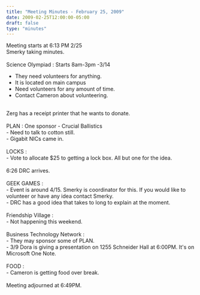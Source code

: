```yaml
---
title: "Meeting Minutes - February 25, 2009"
date: 2009-02-25T12:00:00-05:00
draft: false
type: "minutes"
---
```


Meeting starts at 6:13 PM 2/25 <br />
Smerky taking minutes. <br />
 <br />
Science Olympiad : Starts 8am-3pm -3/14 <br />
- They need volunteers for anything. <br />
- It is located on main campus <br />
- Need volunteers for any amount of time. <br />
- Contact Cameron about volunteering. <br />
 <br />
Zerg has a receipt printer that he wants to donate. <br />
 <br />
PLAN : One sponsor - Crucial Ballistics <br />
- Need to talk to cotton still. <br />
- Gigabit NICs came in. <br />
 <br />
LOCKS : <br />
- Vote to allocate $25 to getting a lock box. All but one for the idea. <br />
 <br />
6:26 DRC arrives. <br />
 <br />
GEEK GAMES : <br />
- Event is around 4/15. Smerky is coordinator for this. If you would like to volunteer or have any idea contact Smerky. <br />
- DRC has a good idea that takes to long to explain at the moment. <br />
 <br />
Friendship Village : <br />
- Not happening this weekend. <br />
 <br />
Business Technology Network : <br />
- They may sponsor some of PLAN. <br />
- 3/9 Dora is giving a presentation on 1255 Schneider Hall at 6:00PM. It's on Microsoft One Note. <br />
 <br />
FOOD : <br />
- Cameron is getting food over break. <br />
 <br />
Meeting adjourned at 6:49PM.